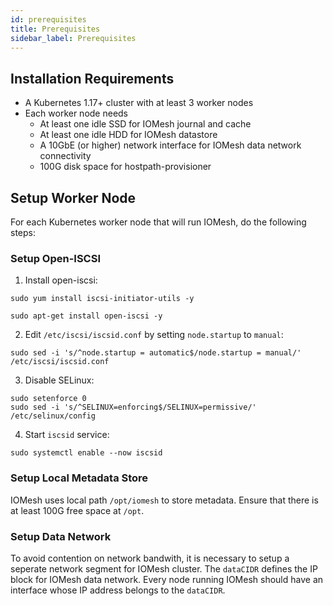 ```yaml
---
id: prerequisites
title: Prerequisites
sidebar_label: Prerequisites
---
```


## Installation Requirements

- A Kubernetes 1.17+ cluster with at least 3 worker nodes
- Each worker node needs
  - At least one idle SSD for IOMesh journal and cache
  - At least one idle HDD for IOMesh datastore
  - A 10GbE (or higher) network interface for IOMesh data network connectivity
  - 100G disk space for hostpath-provisioner

## Setup Worker Node

For each Kubernetes worker node that will run IOMesh, do the following steps:

### Setup Open-ISCSI

1. Install open-iscsi:

<!--DOCUSAURUS_CODE_TABS-->

<!--RHEL/CentOS-->

```shell
sudo yum install iscsi-initiator-utils -y
```

<!--Ubuntu-->

```shell
sudo apt-get install open-iscsi -y
```

<!--END_DOCUSAURUS_CODE_TABS-->

2. Edit `/etc/iscsi/iscsid.conf` by setting `node.startup` to `manual`:

```shell
sudo sed -i 's/^node.startup = automatic$/node.startup = manual/' /etc/iscsi/iscsid.conf
```

3. Disable SELinux:

```shell
sudo setenforce 0
sudo sed -i 's/^SELINUX=enforcing$/SELINUX=permissive/' /etc/selinux/config
```

4. Start `iscsid` service:

```shell
sudo systemctl enable --now iscsid
```

### Setup Local Metadata Store

IOMesh uses local path `/opt/iomesh` to store metadata. Ensure that there is at least 100G free space at `/opt`.

### Setup Data Network

To avoid contention on network bandwith, it is necessary to setup a seperate network segment for IOMesh cluster. The `dataCIDR` defines the IP block for IOMesh data network. Every node running IOMesh should have an interface whose IP address belongs to the `dataCIDR`.
